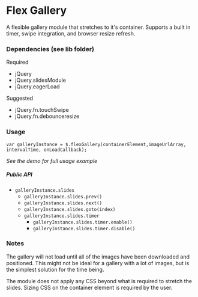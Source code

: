 Flex Gallery
============

A flexible gallery module that stretches to it's container. Supports a built in timer, swipe integration, and browser resize refresh.

### Dependencies (see lib folder)

Required 

- jQuery
- jQuery.slidesModule
- jQuery.eagerLoad

Suggested

- jQuery.fn.touchSwipe
- jQuery.fn.debounceresize

### Usage

    var galleryInstance = $.flexGallery(containerElement,imageUrlArray, intervalTime, onLoadCallback);

*See the demo for full usage example*

##### Public API

- `galleryInstance.slides`
    - `galleryInstance.slides.prev()`
    - `galleryInstance.slides.next()`
    - `galleryInstance.slides.goto(index)`
    - `galleryInstance.slides.timer`
        - `galleryInstance.slides.timer.enable()`
        - `galleryInstance.slides.timer.disable()`

### Notes

The gallery will not load until all of the images have been downloaded and positioned. This might not be ideal for a gallery with a lot of images, but is the simplest solution for the time being.

The module does not apply any CSS beyond what is required to stretch the slides. Sizing CSS on the container element is required by the user.
